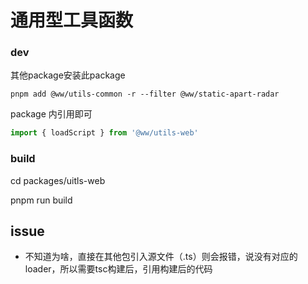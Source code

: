 # 通用型工具函数

### dev

其他package安装此package

```shell
pnpm add @ww/utils-common -r --filter @ww/static-apart-radar
```

package 内引用即可

```javascript
import { loadScript } from '@ww/utils-web'
```

### build

  cd packages/uitls-web

  pnpm run build
 

## issue

 * 不知道为啥，直接在其他包引入源文件（.ts）则会报错，说没有对应的loader，所以需要tsc构建后，引用构建后的代码